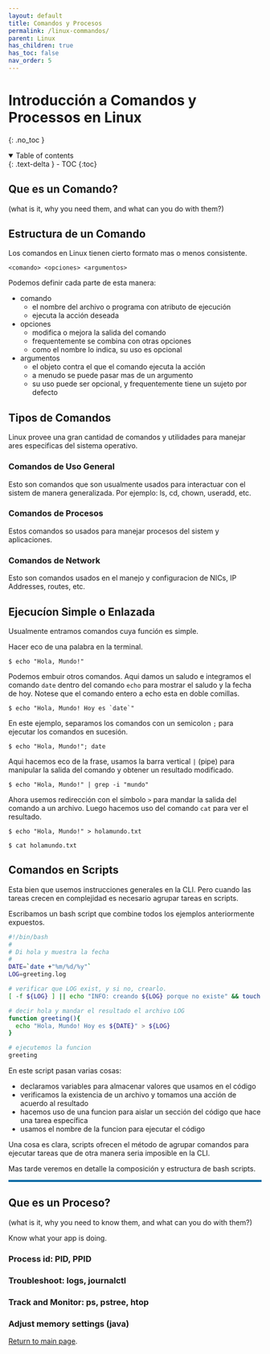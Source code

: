 ```yaml
---
layout: default
title: Comandos y Procesos
permalink: /linux-commandos/
parent: Linux
has_children: true
has_toc: false
nav_order: 5
---
```


# Introducción a Comandos y Processos en Linux
{: .no_toc }

<details open markdown="block">
  <summary>
    Table of contents
  </summary>
  {: .text-delta }
- TOC
{:toc}
</details>

## Que es un Comando?

(what is it, why you need them, and what can you do with them?)
## Estructura de un Comando

Los comandos en Linux tienen cierto formato mas o menos consistente.
```
<comando> <opciones> <argumentos>
```
Podemos definir cada parte de esta manera:
* comando
  * el nombre del archivo o programa con atributo de ejecución
  * ejecuta la acción deseada
* opciones
  * modifica o mejora la salida del comando
  * frequentemente se combina con otras opciones
  * como el nombre lo indica, su uso es opcional
* argumentos
  * el objeto contra el que el comando ejecuta la acción
  * a menudo se puede pasar mas de un argumento
  * su uso puede ser opcional, y frequentemente tiene un sujeto por defecto

## Tipos de Comandos

Linux provee una gran cantidad de comandos y utilidades para manejar ares especificas del sistema operativo. 
### Comandos de Uso General

Esto son comandos que son usualmente usados para interactuar con el sistem de manera generalizada. Por ejemplo: ls, cd, chown, useradd, etc.
### Comandos de Procesos

Estos comandos so usados para manejar procesos del sistem y aplicaciones.

### Comandos de Network

Esto son comandos usados en el manejo y configuracion de NICs, IP Addresses, routes, etc.
## Ejecucíon Simple o Enlazada

Usualmente entramos comandos cuya función es simple.

Hacer eco de una palabra en la terminal.
```
$ echo "Hola, Mundo!"
```
Podemos embuir otros comandos. Aqui damos un saludo e integramos el comando `date` dentro del comando `echo` para mostrar el saludo y la fecha de hoy. Notese que el comando entero a echo esta en doble comillas.
```
$ echo "Hola, Mundo! Hoy es `date`"
```
En este ejemplo, separamos los comandos con un semicolon `;` para ejecutar los comandos en sucesión.
```
$ echo "Hola, Mundo!"; date
```
Aqui hacemos eco de la frase, usamos la barra vertical `|` (pipe) para manipular la salida del comando y obtener un resultado modificado.
```
$ echo "Hola, Mundo!" | grep -i "mundo"
```
Ahora usemos redirección con el símbolo `>` para mandar la salida del comando a un archivo. Luego hacemos uso del comando `cat` para ver el resultado.
```
$ echo "Hola, Mundo!" > holamundo.txt

$ cat holamundo.txt
```

## Comandos en Scripts

Esta bien que usemos instrucciones generales en la CLI. Pero cuando las tareas crecen en complejidad es necesario agrupar tareas en scripts. 
 
Escribamos un bash script que combine todos los ejemplos anteriormente expuestos.
```bash
#!/bin/bash
#
# Di hola y muestra la fecha
#
DATE=`date +"%m/%d/%y"`
LOG=greeting.log

# verificar que LOG exist, y si no, crearlo.
[ -f ${LOG} ] || echo "INFO: creando ${LOG} porque no existe" && touch ${LOG}

# decir hola y mandar el resultado el archivo LOG
function greeting(){
  echo "Hola, Mundo! Hoy es ${DATE}" > ${LOG}
} 

# ejecutemos la funcion
greeting
```
En este script pasan varias cosas:
- declaramos variables para almacenar valores que usamos en el código
- verificamos la existencia de un archivo y tomamos una acción de acuerdo al resultado
- hacemos uso de una funcion para aislar un sección del código que hace una tarea específica
- usamos el nombre de la funcion para ejecutar el código

Una cosa es clara, scripts ofrecen el método de agrupar comandos para ejecutar tareas que de otra manera seria imposible en la CLI.

Mas tarde veremos en detalle la composición y estructura de bash scripts.

<hr style=" border: 0; width: 100%; color:#0369a3; background-color:#0369a3; height: 4px;"/>

## Que es un Proceso?

(what is it, why you need to know them, and what can you do with them?)

Know what your app is doing.
### Process id: PID, PPID

### Troubleshoot: logs, journalctl

### Track and Monitor: ps, pstree, htop
### Adjust memory settings (java)

[Return to main page]({{site.baseurl}}/).